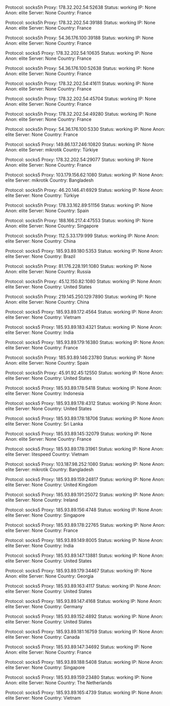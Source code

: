 Protocol: socks5h
Proxy: 178.32.202.54:52638
Status: working
IP: None
Anon: elite
Server: None
Country: France

Protocol: socks5h
Proxy: 178.32.202.54:39188
Status: working
IP: None
Anon: elite
Server: None
Country: France

Protocol: socks5h
Proxy: 54.36.176.100:39188
Status: working
IP: None
Anon: elite
Server: None
Country: France

Protocol: socks5
Proxy: 178.32.202.54:10635
Status: working
IP: None
Anon: elite
Server: None
Country: France

Protocol: socks5h
Proxy: 54.36.176.100:52638
Status: working
IP: None
Anon: elite
Server: None
Country: France

Protocol: socks5h
Proxy: 178.32.202.54:41611
Status: working
IP: None
Anon: elite
Server: None
Country: France

Protocol: socks5h
Proxy: 178.32.202.54:45704
Status: working
IP: None
Anon: elite
Server: None
Country: France

Protocol: socks5h
Proxy: 178.32.202.54:49280
Status: working
IP: None
Anon: elite
Server: None
Country: France

Protocol: socks5h
Proxy: 54.36.176.100:5330
Status: working
IP: None
Anon: elite
Server: None
Country: France

Protocol: socks5
Proxy: 149.86.137.246:10820
Status: working
IP: None
Anon: elite
Server: mikrotik
Country: Türkiye

Protocol: socks5
Proxy: 178.32.202.54:29077
Status: working
IP: None
Anon: elite
Server: None
Country: France

Protocol: socks5
Proxy: 103.179.156.62:1080
Status: working
IP: None
Anon: elite
Server: mikrotik
Country: Bangladesh

Protocol: socks5h
Proxy: 46.20.146.41:6929
Status: working
IP: None
Anon: elite
Server: None
Country: Türkiye

Protocol: socks5h
Proxy: 178.33.162.89:51156
Status: working
IP: None
Anon: elite
Server: None
Country: Spain

Protocol: socks5h
Proxy: 188.166.217.4:47553
Status: working
IP: None
Anon: elite
Server: None
Country: Singapore

Protocol: socks5h
Proxy: 112.5.33.179:999
Status: working
IP: None
Anon: elite
Server: None
Country: China

Protocol: socks5
Proxy: 185.93.89.180:5353
Status: working
IP: None
Anon: elite
Server: None
Country: Brazil

Protocol: socks5h
Proxy: 81.176.228.191:1080
Status: working
IP: None
Anon: elite
Server: None
Country: Russia

Protocol: socks5h
Proxy: 45.12.150.82:1080
Status: working
IP: None
Anon: elite
Server: None
Country: United States

Protocol: socks5h
Proxy: 219.145.250.129:7890
Status: working
IP: None
Anon: elite
Server: None
Country: China

Protocol: socks5
Proxy: 185.93.89.172:4564
Status: working
IP: None
Anon: elite
Server: None
Country: Vietnam

Protocol: socks5
Proxy: 185.93.89.183:4321
Status: working
IP: None
Anon: elite
Server: None
Country: India

Protocol: socks5
Proxy: 185.93.89.179:16380
Status: working
IP: None
Anon: elite
Server: None
Country: France

Protocol: socks5h
Proxy: 185.93.89.146:23780
Status: working
IP: None
Anon: elite
Server: None
Country: Spain

Protocol: socks5h
Proxy: 45.91.92.45:12550
Status: working
IP: None
Anon: elite
Server: None
Country: United States

Protocol: socks5
Proxy: 185.93.89.178:5418
Status: working
IP: None
Anon: elite
Server: None
Country: Indonesia

Protocol: socks5
Proxy: 185.93.89.178:4312
Status: working
IP: None
Anon: elite
Server: None
Country: United States

Protocol: socks5
Proxy: 185.93.89.178:18706
Status: working
IP: None
Anon: elite
Server: None
Country: Sri Lanka

Protocol: socks5
Proxy: 185.93.89.145:32079
Status: working
IP: None
Anon: elite
Server: None
Country: France

Protocol: socks5
Proxy: 185.93.89.178:31961
Status: working
IP: None
Anon: elite
Server: litespeed
Country: Vietnam

Protocol: socks5
Proxy: 103.187.98.252:1080
Status: working
IP: None
Anon: elite
Server: mikrotik
Country: Bangladesh

Protocol: socks5
Proxy: 185.93.89.159:24817
Status: working
IP: None
Anon: elite
Server: None
Country: United Kingdom

Protocol: socks5
Proxy: 185.93.89.191:25072
Status: working
IP: None
Anon: elite
Server: None
Country: Ireland

Protocol: socks5
Proxy: 185.93.89.156:4748
Status: working
IP: None
Anon: elite
Server: None
Country: Singapore

Protocol: socks5
Proxy: 185.93.89.178:22765
Status: working
IP: None
Anon: elite
Server: None
Country: France

Protocol: socks5
Proxy: 185.93.89.149:8005
Status: working
IP: None
Anon: elite
Server: None
Country: India

Protocol: socks5
Proxy: 185.93.89.147:13881
Status: working
IP: None
Anon: elite
Server: None
Country: United States

Protocol: socks5
Proxy: 185.93.89.179:34467
Status: working
IP: None
Anon: elite
Server: None
Country: Georgia

Protocol: socks5
Proxy: 185.93.89.163:4117
Status: working
IP: None
Anon: elite
Server: None
Country: United States

Protocol: socks5
Proxy: 185.93.89.147:4168
Status: working
IP: None
Anon: elite
Server: None
Country: Germany

Protocol: socks5
Proxy: 185.93.89.152:4892
Status: working
IP: None
Anon: elite
Server: None
Country: United States

Protocol: socks5
Proxy: 185.93.89.181:16759
Status: working
IP: None
Anon: elite
Server: None
Country: Canada

Protocol: socks5
Proxy: 185.93.89.147:34692
Status: working
IP: None
Anon: elite
Server: None
Country: France

Protocol: socks5
Proxy: 185.93.89.188:5408
Status: working
IP: None
Anon: elite
Server: None
Country: Singapore

Protocol: socks5
Proxy: 185.93.89.159:23480
Status: working
IP: None
Anon: elite
Server: None
Country: The Netherlands

Protocol: socks5
Proxy: 185.93.89.165:4739
Status: working
IP: None
Anon: elite
Server: None
Country: Vietnam

